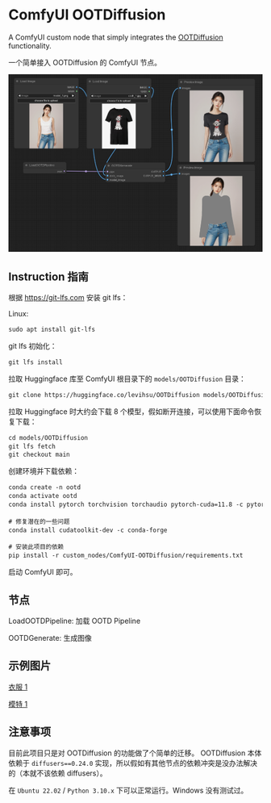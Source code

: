 # ComfyUI OOTDiffusion

A ComfyUI custom node that simply integrates the [OOTDiffusion](https://github.com/levihsu/OOTDiffusion) functionality.

一个简单接入 OOTDiffusion 的 ComfyUI 节点。

![](./assets/graph.png)

## Instruction 指南

根据 https://git-lfs.com 安装 git lfs：

Linux:

```txt
sudo apt install git-lfs
```

git lfs 初始化：

```txt
git lfs install
```

拉取 Huggingface 库至 ComfyUI 根目录下的 `models/OOTDiffusion` 目录：

```txt
git clone https://huggingface.co/levihsu/OOTDiffusion models/OOTDiffusion
```

拉取 Huggingface 时大约会下载 8 个模型，假如断开连接，可以使用下面命令恢复下载：

```txt
cd models/OOTDiffusion
git lfs fetch
git checkout main
```

创建环境并下载依赖：

```txt
conda create -n ootd
conda activate ootd
conda install pytorch torchvision torchaudio pytorch-cuda=11.8 -c pytorch -c nvidia

# 修复潜在的一些问题
conda install cudatoolkit-dev -c conda-forge

# 安装此项目的依赖
pip install -r custom_nodes/ComfyUI-OOTDiffusion/requirements.txt
```

启动 ComfyUI 即可。

## 节点

LoadOOTDPipeline: 加载 OOTD Pipeline

OOTDGenerate: 生成图像

## 示例图片

[衣服 1](./assets/cloth_1.jpg)

[模特 1](./assets/model_1.png)

## 注意事项

目前此项目只是对 OOTDiffusion 的功能做了个简单的迁移。
OOTDiffusion 本体依赖于 `diffusers==0.24.0` 实现，所以假如有其他节点的依赖冲突是没办法解决的（本就不该依赖 diffusers）。

在 `Ubuntu 22.02` / `Python 3.10.x` 下可以正常运行。Windows 没有测试过。

